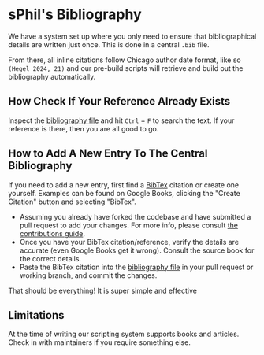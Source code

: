 # sPhil's Bibliography

We have a system set up where you only need to ensure that bibliographical
details are written just once. This is done in a central `.bib` file.

From there, all inline citations follow Chicago author date format, like so
`(Hegel 2024, 21)` and our pre-build scripts will retrieve and build out the
bibliography automatically.

## How Check If Your Reference Already Exists

Inspect the
[bibliography file](https://github.com/systemphil/sphil/blob/main/absolute_bibliography.bib)
and hit `Ctrl` + `F` to search the text. If your reference is there, then you
are all good to go.

## How to Add A New Entry To The Central Bibliography

If you need to add a new entry, first find a [BibTex](https://www.bibtex.org/)
citation or create one yourself. Examples can be found on Google Books, clicking
the "Create Citation" button and selecting "BibTex".

- Assuming you already have forked the codebase and have submitted a pull
  request to add your changes. For more info, please consult
  [the contributions guide](https://sphil.xyz/articles/contributing).
- Once you have your BibTex citation/reference, verify the details are accurate
  (even Google Books get it wrong). Consult the source book for the correct
  details.
- Paste the BibTex citation into the
  [bibliography file](https://github.com/systemphil/sphil/blob/main/absolute_bibliography.bib)
  in your pull request or working branch, and commit the changes.

That should be everything! It is super simple and effective

## Limitations

At the time of writing our scripting system supports books and articles. Check
in with maintainers if you require something else.
